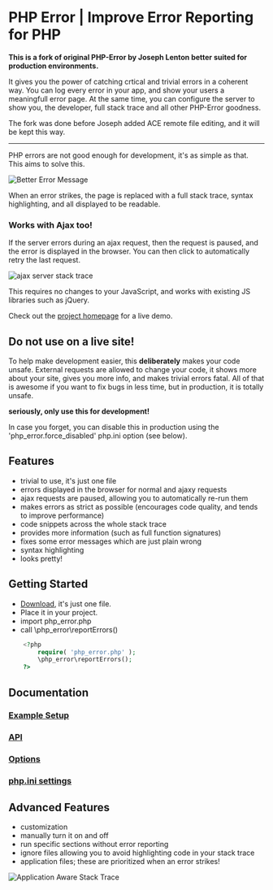 PHP Error | Improve Error Reporting for PHP
===========================================

__This is a fork of original PHP-Error by Joseph Lenton better suited for production environments.__

It gives you the power of catching crtical and trivial errors in a coherent way. You can log every error
in your app, and show your users a meaningfull error page. At the same time, you can configure the server
to show you, the developer, full stack trace and all other PHP-Error goodness.

The fork was done before Joseph added ACE remote file editing, and it will be kept this way.

---------------------

PHP errors are not good enough for development, it's as simple as that. This aims to solve this.

![Better Error Message](http://i.imgur.com/1G77I.png)

When an error strikes, the page is replaced with a full stack trace, syntax highlighting, and all displayed to be readable.

### Works with Ajax too!

If the server errors during an ajax request, then the request is paused, and the error is displayed in the browser. You can then click to automatically retry the last request.

![ajax server stack trace](http://i.imgur.com/WRgug.png)

This requires no changes to your JavaScript, and works with existing JS libraries such as jQuery.

Check out the [project homepage](http://phperror.net) for a live demo.

Do not use on a live site!
--------------------------

To help make development easier, this __deliberately__ makes your code unsafe.
External requests are allowed to change your code, it shows more about your site,
gives you more info, and makes trivial errors fatal.
All of that is awesome if you want to fix bugs in less time,
but in production, it is totally unsafe.

**seriously, only use this for development!**

In case you forget,
you can disable this in production using the 'php_error.force_disabled' php.ini option (see below).

Features
--------
 * trivial to use, it's just one file
 * errors displayed in the browser for normal and ajaxy requests
 * ajax requests are paused, allowing you to automatically re-run them
 * makes errors as strict as possible (encourages code quality, and tends to improve performance)
 * code snippets across the whole stack trace
 * provides more information (such as full function signatures)
 * fixes some error messages which are just plain wrong
 * syntax highlighting
 * looks pretty!

Getting Started
---------------

 * [Download](http://phperror.net/download/php_error.php), it's just one file.
 * Place it in your project.
 * import php_error.php
 * call \php_error\reportErrors()

```php
    <?php
        require( 'php_error.php' );
        \php_error\reportErrors();
    ?>
```

Documentation
-------------

### [Example Setup](https://github.com/JosephLenton/PHP-Error/wiki/Example-Setup)

### [API](https://github.com/JosephLenton/PHP-Error/wiki/API)

### [Options](https://github.com/JosephLenton/PHP-Error/wiki/Options)

### [php.ini settings](https://github.com/JosephLenton/PHP-Error/wiki/php.ini)

Advanced Features
-----------------

 * customization
 * manually turn it on and off
 * run specific sections without error reporting
 * ignore files allowing you to avoid highlighting code in your stack trace
 * application files; these are prioritized when an error strikes!
 
![Application Aware Stack Trace](http://i.imgur.com/qdwnb.png)


